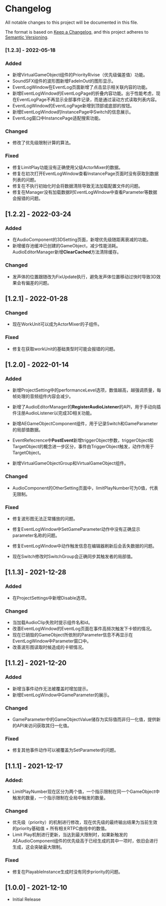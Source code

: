 # Changelog
All notable changes to this project will be documented in this file.

The format is based on [Keep a Changelog](https://keepachangelog.com/en/1.0.0/), and this project adheres to [Semantic Versioning](https://semver.org/spec/v2.0.0.html).

### [1.2.3] - 2022-05-18

### Added

- 新增VirtualGameObject组件的PriorityRivise（优先级偏差值）功能。
- SoundSFX组件的波形图新增FadeInOut的图形显示。
- EventLogWindow在EventLog页面新增了点击显示相关联内容的功能。
- 新增EventLogWindow的EventLogPage的折叠内容功能。出于性能考虑，现在EventLogPage不再显示全部事件记录，而是通过滚动方式读取列表内容。
- EventLogWindow的EventLogPage新增到顶部或底部的按钮。
- 新增EventLogWindow的InstancePage中Switch的信息展示。
- EventLog窗口中InstancePage适配搜索功能。

### Changed

- 修改了优先级限制计算的算法。

### Fixed

- 修复LimitPlay功能没有正确使用父级ActorMixer的数据。
- 修复在初次打开EventLogWindow查看InstancePage页面时没有获取到数据列表的问题。
- 修复在不执行初始化时会将数据清除导致无法加载配置文件的问题。
- 修复在Manager没有加载数据时EventLogWIndow中查看Parameter等数据会报错的问题。

## [1.2.2] - 2022-03-24

### Added

- 在AudioComponent的3DSetting页面，新增优先级随距离衰减的功能。
- 新增缓存池缓冲已创建的GameObject，减少性能消耗。AudioEditorManager新增**ClearCached**方法清除缓存。

### Changed

- 发声体的位置跟随改为FixUpdate执行，避免发声体位置移动过快时导致3D效果会有偏差的问题。

## [1.2.1] - 2022-01-28

### Changed

- 现在WorkUnit可以成为ActorMixer的子组件。

### Fixed

- 修复在获取workUnit的基础类型时可能会报错的问题。

## [1.2.0] - 2022-01-14

### Added

- 新增ProjectSetting中的performanceLevel选项，数值越高，越强调质量，每帧处理的音频组件内容会减少。
- 新增了AudioEditorManager的**RegisterAudioListener**的API，用于手动向插件注册AudioListener以完成3D相关功能。
- 新增AEGameObjectComponent组件，用于记录Switch和GameParameter的局部值数据。
- EventRefecrence中**PostEvent**新增triggerObject参数，triggerObject和TargetObject的概念进一步区分，事件由TriggerObject触发，动作作用于TargetObject。

- 新增VirtualGameObjectGroup和VirtualGameObject组件。

### Changed

- AudioComponent的OtherSetting页面中，limitPlayNumber可为0值，代表无限制。

### Fixed

- 修复波形图无法正常播放的问题。

- 修复EventLogWindow中SetGameParameter动作中没有正确显示parameter名称的问题。

- 修复EventLogWindow中动作触发信息在编辑器刷新后会丢失数据的问题。
- 现在Switch修改时SwitchGroup会正确同步其触发者的局部值。

## [1.1.3] - 2021-12-28

### Added

- 在ProjectSettings中新增Disable选项。

### Changed

- 当加载AudioClip失败时提示组件名和id。
- 改善EventLogWindow的EventLog页面在事件高频次触发下卡顿的情况。
- 现在已销毁的GameObject所依附的Parameter信息不再显示在EventLogWindow中Parameter窗口中。
- 改善波形图读取时候造成的卡顿情况。

## [1.1.2] - 2021-12-20

### Added

- 新增当事件动作无法被覆盖时增加提示。
- 新增EventLogWindow中GameParameter的展示。

### Changed

- GameParameter中的GameObjectValue储存为实际值而非归一化值，提供新的API来访问获取其归一化值。

### Fixed

- 修复其他事件动作可以被覆盖为SetParameter的问题。

## [1.1.1] - 2021-12-17

### Added:

- LimitPlayNumber现在区分为两个值，一个指示限制在同一个GameObject中触发的数量，一个指示限制在全局中触发的数量。

### Changed

- 优先级（priority）的机制进行修改，现在优先级的最终输出结果为当前生效的priority基础值 + 所有相关RTPC曲线中的数值。
- Limit Play机制进行更新，当达到最大限制时，如果新触发的AEAudioComponent组件的优先级高于已经生成的其中一项时，依旧会进行生成，这会突破最大限制。

### Fixed

- 修复在PlayableInstance生成时没有同步priority的问题。

## [1.0.0] - 2021-12-10

- Initial Release